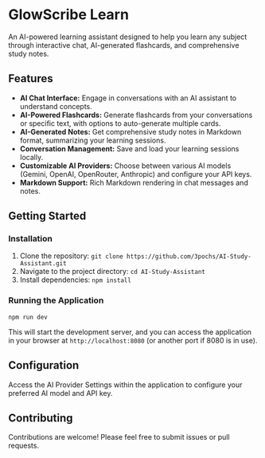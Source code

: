 # GlowScribe Learn

An AI-powered learning assistant designed to help you learn any subject through interactive chat, AI-generated flashcards, and comprehensive study notes.

## Features

- **AI Chat Interface:** Engage in conversations with an AI assistant to understand concepts.
- **AI-Powered Flashcards:** Generate flashcards from your conversations or specific text, with options to auto-generate multiple cards.
- **AI-Generated Notes:** Get comprehensive study notes in Markdown format, summarizing your learning sessions.
- **Conversation Management:** Save and load your learning sessions locally.
- **Customizable AI Providers:** Choose between various AI models (Gemini, OpenAI, OpenRouter, Anthropic) and configure your API keys.
- **Markdown Support:** Rich Markdown rendering in chat messages and notes.

## Getting Started

### Installation

1.  Clone the repository:
    `git clone https://github.com/3pochs/AI-Study-Assistant.git`
2.  Navigate to the project directory:
    `cd AI-Study-Assistant`
3.  Install dependencies:
    `npm install`

### Running the Application

`npm run dev`

This will start the development server, and you can access the application in your browser at `http://localhost:8080` (or another port if 8080 is in use).

## Configuration

Access the AI Provider Settings within the application to configure your preferred AI model and API key.

## Contributing

Contributions are welcome! Please feel free to submit issues or pull requests.
